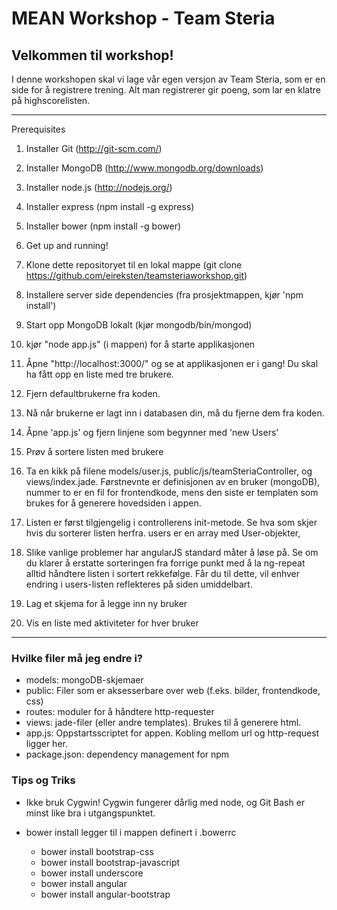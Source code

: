 MEAN Workshop - Team Steria
==================

## Velkommen til workshop!

 I denne workshopen skal vi lage vår egen versjon av Team Steria, som er en side for å registrere trening. Alt man
 registrerer gir poeng, som lar en klatre på highscorelisten.

***

Prerequisites
 1. Installer Git (http://git-scm.com/)
 2. Installer MongoDB (http://www.mongodb.org/downloads)
 3. Installer node.js (http://nodejs.org/)
 4. Installer express (npm install -g express)
 5. Installer bower (npm install -g bower)

1. Get up and running!
 1. Klone dette repositoryet til en lokal mappe (git clone https://github.com/eireksten/teamsteriaworkshop.git)
 2. Installere server side dependencies (fra prosjektmappen, kjør 'npm install')
 3. Start opp MongoDB lokalt (kjør mongodb/bin/mongod)
 4. kjør "node app.js" (i mappen) for å starte applikasjonen
 5. Åpne "http://localhost:3000/" og se at applikasjonen er i gang! Du skal ha fått opp en liste med tre brukere.

2. Fjern defaultbrukerne fra koden.
 1. Nå når brukerne er lagt inn i databasen din, må du fjerne dem fra koden.
 2. Åpne 'app.js' og fjern linjene som begynner med 'new Users'

3. Prøv å sortere listen med brukere
 1. Ta en kikk på filene models/user.js, public/js/teamSteriaController, og views/index.jade. Førstnevnte er definisjonen
 av en bruker (mongoDB), nummer to er en fil for frontendkode, mens den siste er templaten som brukes for å generere hovedsiden i appen.
 2. Listen er først tilgjengelig i controllerens init-metode. Se hva som skjer hvis du sorterer listen herfra. users er en array med User-objekter,
 3. Slike vanlige problemer har angularJS standard måter å løse på. Se om du klarer å erstatte sorteringen fra
 forrige punkt med å la ng-repeat alltid håndtere listen i sortert rekkefølge. Får du til dette, vil enhver endring
 i users-listen reflekteres på siden umiddelbart.

4. Lag et skjema for å legge inn ny bruker

5. Vis en liste med aktiviteter for hver bruker

***

### Hvilke filer må jeg endre i?

- models: mongoDB-skjemaer
- public: Filer som er aksesserbare over web (f.eks. bilder, frontendkode, css)
- routes: moduler for å håndtere http-requester
- views: jade-filer (eller andre templates). Brukes til å generere html.
- app.js: Oppstartsscriptet for appen. Kobling mellom url og http-request ligger her.
- package.json: dependency management for npm

### Tips og Triks

- Ikke bruk Cygwin! Cygwin fungerer dårlig med node, og Git Bash er minst like bra i utgangspunktet.

- bower install <funnyfrontendmodule> legger til <funnyfrontendmodule> i mappen definert i .bowerrc
  - bower install bootstrap-css
  - bower install bootstrap-javascript
  - bower install underscore
  - bower install angular
  - bower install angular-bootstrap